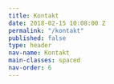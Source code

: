 ```yaml
---
title: Kontakt
date: 2018-02-15 10:08:00 Z
permalink: "/kontakt"
published: false
type: header
nav-name: Kontakt
main-classes: spaced
nav-order: 6
---
```


